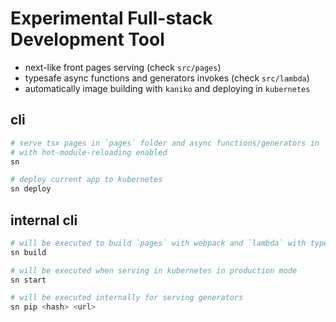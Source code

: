 # Experimental Full-stack Development Tool

* next-like front pages serving (check `src/pages`)
* typesafe async functions and generators invokes (check `src/lambda`)
* automatically image building with `kaniko` and deploying in `kubernetes`

## cli

```bash
# serve tsx pages in `pages` folder and async functions/generators in `lambda` folder,
# with hot-module-reloading enabled
sn
```

```bash
# deploy current app to kubernetes
sn deploy
```

## internal cli

```bash
# will be executed to build `pages` with webpack and `lambda` with typescript in kaniko
sn build
```

```bash
# will be executed when serving in kubernetes in production mode
sn start
```

```bash
# will be executed internally for serving generators
sn pip <hash> <url>
```
